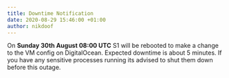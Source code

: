 ```yaml
---
title: Downtime Notification
date: 2020-08-29 15:46:00 +01:00
author: nikdoof
---
```

On **Sunday 30th August 08:00 UTC** S1 will be rebooted to make a change to the VM config on DigitalOcean. Expected downtime is about 5 minutes. If you have any sensitive processes running its advised to shut them down before this outage.